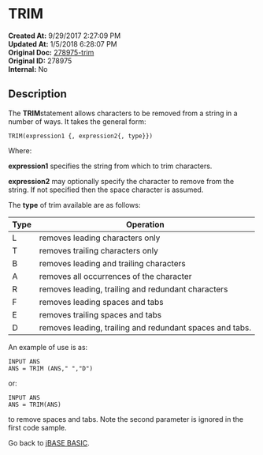 # TRIM

**Created At:** 9/29/2017 2:27:09 PM  
**Updated At:** 1/5/2018 6:28:07 PM  
**Original Doc:** [278975-trim](https://docs.jbase.com/36868-jbase-basic/278975-trim)  
**Original ID:** 278975  
**Internal:** No  

## Description

The **TRIM**statement allows characters to be removed from a string in a number of ways. It takes the general form:

```
TRIM(expression1 {, expression2{, type}})
```

Where:

**expression1** specifies the string from which to trim characters.

**expression2** may optionally specify the character to remove from the string. If not specified then the space character is assumed.

The **type** of trim available are as follows:

| Type | Operation |
| --- | --- |
| L | removes leading characters only |
| T | removes trailing characters only |
| B | removes leading and trailing characters |
| A | removes all occurrences of the character |
| R | removes leading, trailing and redundant characters |
| F | removes leading spaces and tabs |
| E | removes trailing spaces and tabs |
| D | removes leading, trailing and redundant spaces and tabs. |

An example of use is as:

```
INPUT ANS
ANS = TRIM (ANS," ","D")
```

or:

```
INPUT ANS
ANS = TRIM(ANS)
```

to remove spaces and tabs. Note the second parameter is ignored in the first code sample.

Go back to [jBASE BASIC](./../jbase-basic-programmers-reference-guide).
